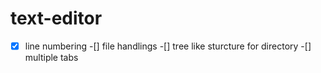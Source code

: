 # text-editor

-[X] line numbering
-[] file handlings
-[] tree like sturcture for directory 
-[] multiple tabs
